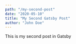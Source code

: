```yaml
---
path: "/my-second-post"
date: "2020-05-10"
title: "My Second Gatsby Post"
author: "John Doe"
---
```


This is my second post in Gatsby
